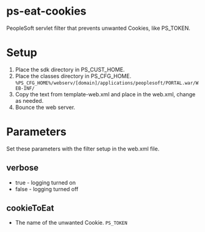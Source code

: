 # ps-eat-cookies
PeopleSoft servlet filter that prevents unwanted Cookies, like PS_TOKEN.

# Setup
1. Place the sdk directory in PS_CUST_HOME.
2. Place the classes directory in PS_CFG_HOME. `%PS_CFG_HOME%/webserv/[domain]/applications/peoplesoft/PORTAL.war/WEB-INF/`
4. Copy the text from template-web.xml and place in the web.xml, change as needed.
5. Bounce the web server.
 
# Parameters
Set these parameters with the filter setup in the web.xml file.
## verbose
- true - logging turned on
- false - logging turned off

## cookieToEat
- The name of the unwanted Cookie. `PS_TOKEN`
